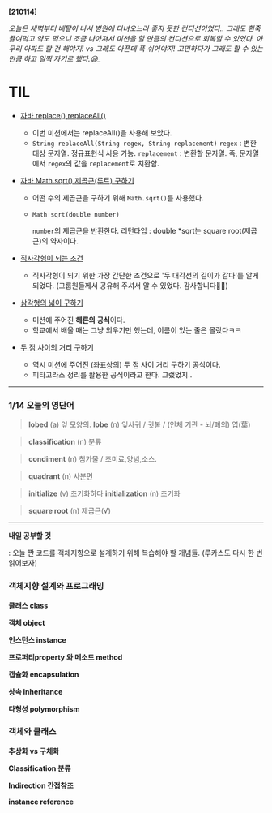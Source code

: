 **[210114]**

*오늘은 새벽부터 배탈이 나서 병원에 다녀오느라 좋지 못한 컨디션이었다..*
*그래도 흰죽 끓여먹고 약도 먹으니 조금 나아져서 미션을 할 만큼의 컨디션으로 회복할 수 있었다.*
*아무리 아파도 할 건 해야지!  vs 그래도 아픈데 푹 쉬어야지!*
*고민하다가 그래도 할 수 있는 만큼 하고 일찍 자기로 했다.😪_*



# TIL

* [자바 replace(),replaceAll()](https://jamesdreaming.tistory.com/85)

  * 이번 미션에서는 replaceAll()을 사용해 보았다.
  * `String replaceAll(String regex, String replacement)`
    `regex` : 변환 대상 문자열. 정규표현식 사용 가능.
    `replacement` : 변환할 문자열.
    즉, 문자열에서 `regex`의 값을 `replacement`로 치환함.

* [자바 Math.sqrt() 제곱근(루트) 구하기](https://coding-factory.tistory.com/532)

  * 어떤 수의 제곱근을 구하기 위해 `Math.sqrt()`를 사용했다.

  * `Math sqrt(double number)`

    `number`의 제곱근을 반환한다.
    리턴타입 : double
    *sqrt는 square root(제곱근)의 약자이다.

* [직사각형이 되는 조건](https://mathbang.net/146)
  * 직사각형이 되기 위한 가장 간단한 조건으로 '두 대각선의 길이가 같다'를 알게 되었다.
    (그룹원들께서 공유해 주셔서 알 수 있었다. 감사합니다🙇‍♂️)
* [삼각형의 넓이 구하기](https://ko.wikipedia.org/wiki/%ED%97%A4%EB%A1%A0%EC%9D%98_%EA%B3%B5%EC%8B%9D#%EC%9D%BC%EB%B0%98%ED%99%94)
  * 미션에 주어진 **헤론의 공식**이다.
  * 학교에서 배울 때는 그냥 외우기만 했는데, 이름이 있는 줄은 몰랐다ㅋㅋ
* [두 점 사이의 거리 구하기](https://mathbang.net/138)
  * 역시 미션에 주어진 (좌표상의) 두 점 사이 거리 구하기 공식이다.
  * 피타고라스 정리를 활용한 공식이라고 한다. 그랬었지..



---



### 1/14 오늘의 영단어

> **lobed** (a) 잎 모양의.
> **lobe** (n) 잎사귀 / 귓불 / (인체 기관 - 뇌/폐의) 엽(葉)

> **classification** (n) 분류

> **condiment** (n) 첨가물 / 조미료,양념,소스.

> **quadrant** (n) 사분면

> **initialize** (v) 초기화하다
> **initialization** (n) 초기화

> **square root** (n) 제곱근(√)



---



**내일 공부할 것**

: 오늘 짠 코드를 객체지향으로 설계하기 위해 복습해야 할 개념들. (루카스도 다시 한 번 읽어보자)



### 객체지향 설계와 프로그래밍

**클래스 class**

**객체 object**

**인스턴스 instance**

**프로퍼티property 와 메소드 method**

**캡슐화 encapsulation**

**상속 inheritance**

**다형성 polymorphism**



### 객체와 클래스

**추상화 vs 구체화**

**Classification 분류**

**Indirection 간접참조**

**instance reference**